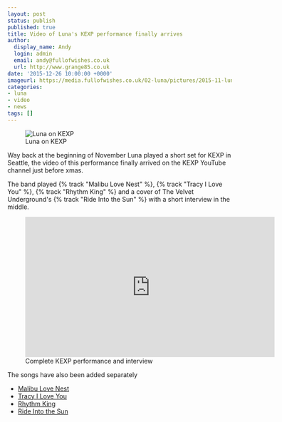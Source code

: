 ```yaml
---
layout: post
status: publish
published: true
title: Video of Luna's KEXP performance finally arrives
author:
  display_name: Andy
  login: admin
  email: andy@fullofwishes.co.uk
  url: http://www.grange85.co.uk
date: '2015-12-26 10:00:00 +0000'
imageurl: https://media.fullofwishes.co.uk/02-luna/pictures/2015-11-luna-kexp-mosaic-2.jpg
categories:
- luna
- video
- news
tags: []
---
```

<figure class="caption aligncenter"><img src="https://media.fullofwishes.co.uk/02-luna/pictures/2015-11-luna-kexp-mosaic-2.jpg" alt="Luna on KEXP" /><figcaption class="caption-text">Luna on KEXP</figcaption></figure>

<p class="lead">Way back at the beginning of November Luna played a short set for KEXP<a href="https://www.fullofwishes.co.uk/database/luna/shows/2015/2015-11-05-luna-kexp-seattle-wa-usa/"></a> in Seattle, the video of this performance finally arrived on the KEXP YouTube channel just before xmas.</p>

<p>The band played {% track "Malibu Love Nest" %}, {% track "Tracy I Love You" %}, {% track "Rhythm King" %} and a cover of The Velvet Underground's {% track "Ride Into the Sun" %} with a short interview in the middle.</p>

<figure class="caption aligncenter"><iframe width="560" height="315" src="https://www.youtube.com/embed/9WyrCfPuNhQ" frameborder="0" allowfullscreen></iframe><figcaption class="caption-text">Complete KEXP performance and interview</figcaption></figure>

<p>The songs have also been added separately</p>
<ul>
	<li><a href="https://www.youtube.com/watch?v=jLgARjrjKSE">Malibu Love Nest</a></li>
	<li><a href="https://www.youtube.com/watch?v=CjR3PnLAET8">Tracy I Love You</a></li>
	<li><a href="https://www.youtube.com/watch?v=qBIdRb3XuO0">Rhythm King</a></li>
	<li><a href="https://www.youtube.com/watch?v=_O5QDU--qpw">Ride Into the Sun</a></li>
</ul>
